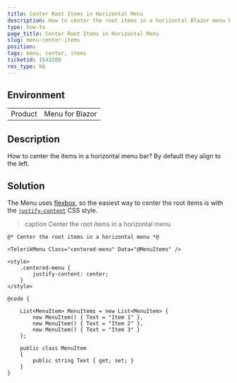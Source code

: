 ```yaml
---
title: Center Root Items in Horizontal Menu
description: How to center the root items in a horizontal Blazor menu bar.
type: how-to
page_title: Center Root Items in Horizontal Menu
slug: menu-center-items
position: 
tags: menu, center, items
ticketid: 1543208
res_type: kb
---
```


## Environment
<table>
	<tbody>
		<tr>
			<td>Product</td>
			<td>Menu for Blazor</td>
		</tr>
	</tbody>
</table>


## Description

How to center the items in a horizontal menu bar? By default they align to the left.

## Solution

The Menu uses [flexbox](https://css-tricks.com/snippets/css/a-guide-to-flexbox/), so the easiest way to center the root items is with the [`justify-content`](https://css-tricks.com/snippets/css/a-guide-to-flexbox/#justify-content) CSS style.

>caption Center the root items in a horizontal menu

````RAZOR
@* Center the root items in a horizontal menu *@

<TelerikMenu Class="centered-menu" Data="@MenuItems" />

<style>
    .centered-menu {
        justify-content: center;
    }
</style>

@code {

    List<MenuItem> MenuItems = new List<MenuItem> {
        new MenuItem() { Text = "Item 1" },
        new MenuItem() { Text = "Item 2" },
        new MenuItem() { Text = "Item 3" }
    };

    public class MenuItem
    {
        public string Text { get; set; }
    }
}
````
